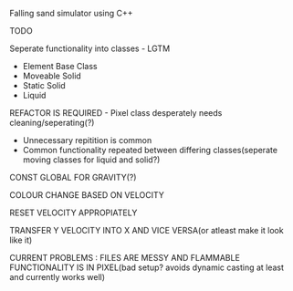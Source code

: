 Falling sand simulator using C++ 

TODO

Seperate functionality into classes - LGTM
- Element Base Class
- Moveable Solid
- Static Solid
- Liquid

REFACTOR IS REQUIRED - Pixel class desperately needs cleaning/seperating(?)
- Unnecessary repitition is common
- Common functionality repeated between differing classes(seperate moving classes for liquid and solid?)

CONST GLOBAL FOR GRAVITY(?)

COLOUR CHANGE BASED ON VELOCITY

RESET VELOCITY APPROPIATELY

TRANSFER Y VELOCITY INTO X AND VICE VERSA(or atleast make it look like it)

CURRENT PROBLEMS  : FILES ARE MESSY AND FLAMMABLE FUNCTIONALITY IS IN PIXEL(bad setup? avoids dynamic casting at least and currently works well)
